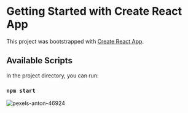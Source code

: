 # Getting Started with Create React App

This project was bootstrapped with [Create React App](https://github.com/facebook/create-react-app).

## Available Scripts

In the project directory, you can run:

### `npm start`

![pexels-anton-46924](https://user-images.githubusercontent.com/60035342/229350577-0e2e1e83-97f7-4fc0-86a5-941ba5bad364.png)
